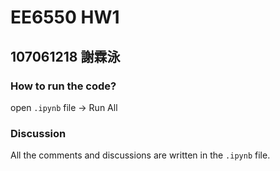 # EE6550 HW1
## 107061218 謝霖泳
### How to run the code?
open `.ipynb` file -> Run All
### Discussion
All the comments and discussions are written in the `.ipynb` file. 
